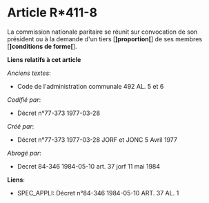 # Article R*411-8

La commission nationale paritaire se réunit sur convocation de son président ou à la demande d'un tiers [**]proportion[**] de
ses membres [**]conditions de forme[**].

**Liens relatifs à cet article**

_Anciens textes_:

  - Code de l'administration communale 492 AL. 5 et 6

_Codifié par_:

  - Décret n°77-373 1977-03-28

_Créé par_:

  - Décret n°77-373 1977-03-28 JORF et JONC 5 Avril 1977

_Abrogé par_:

  - Decret 84-346 1984-05-10 art. 37 jorf 11 mai 1984

**Liens**:

  - SPEC_APPLI: Décret n°84-346 1984-05-10 ART. 37 AL. 1
